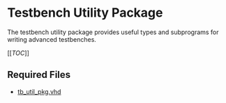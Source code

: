 
# Testbench Utility Package
The testbench utility package provides useful types and subprograms for writing advanced testbenches.


[[_TOC_]]

## Required Files

- [tb_util_pkg.vhd](src/tb_util_pkg.vhd)

